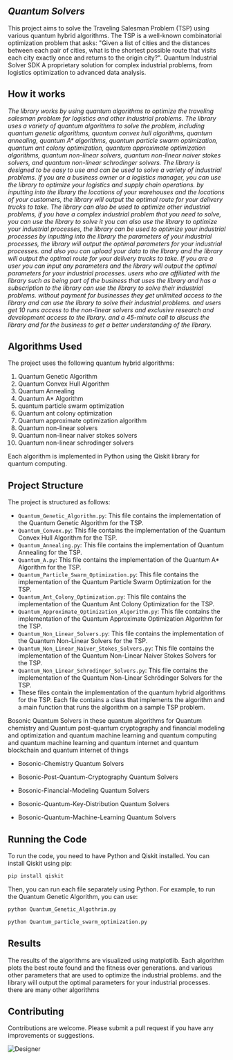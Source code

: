## **_Quantum Solvers_**

This project aims to solve the Traveling Salesman Problem (TSP) using various quantum hybrid algorithms. The TSP is a well-known combinatorial optimization problem that asks: "Given a list of cities and the distances between each pair of cities, what is the shortest possible route that visits each city exactly once and returns to the origin city?".
Quantum Industrial Solver SDK A proprietary solution for complex industrial problems, from logistics optimization to advanced data analysis.

## How it works
_The library works by using quantum algorithms to optimize the traveling salesman problem for logistics and other industrial problems. 
The library uses a variety of quantum algorithms to solve the problem, including quantum genetic algorithms, quantum convex hull algorithms, quantum annealing, quantum A* algorithms, quantum particle swarm optimization, quantum ant colony optimization, quantum approximate optimization algorithms, quantum non-linear solvers, quantum non-linear naiver stokes solvers, and quantum non-linear schrodinger solvers. 
The library is designed to be easy to use and can be used to solve a variety of industrial problems.
If you are a business owner or a logistics manager, you can use the library to optimize your logistics and supply chain operations. 
by inputting into the library the locations of your warehouses and the locations of your customers, the library will output the optimal route for your delivery trucks to take.
The library can also be used to optimize other industrial problems, if you have a complex industrial problem that you need to solve, you can use the library to solve it you can also use the library to optimize your industrial processes, the library can be used to optimize your industrial processes by inputting into the library the parameters of your industrial processes, the library will output the optimal parameters for your industrial processes.
and also you can upload your data to the library and the library will output the optimal route for your delivery trucks to take.
If you are a user you can input any parameters and the library will output the optimal parameters for your industrial processes.
users who are affiliated with the library such as being part of the business that uses the library  and has a subscription to the library can use the library to solve their industrial problems. without payment
for businesses they get unlimited access to the library and can use the library to solve their industrial problems. and users get 10 runs access to the non-linear solvers and exclusive research and development access to the library.
and a 45-minute call to discuss the library and for the business to get a better understanding of the library._

## Algorithms Used

The project uses the following quantum hybrid algorithms:

1. Quantum Genetic Algorithm
2. Quantum Convex Hull Algorithm
3. Quantum Annealing
4. Quantum A* Algorithm
5. quantum particle swarm optimization
6. Quantum ant colony optimization
7. Quantum approximate optimization algorithm
8. Quantum non-linear solvers 
9. Quantum non-linear naiver stokes solvers
10. Quantum non-linear schrodinger solvers

Each algorithm is implemented in Python using the Qiskit library for quantum computing.

## Project Structure

The project is structured as follows:

- `Quantum_Genetic_Algorithm.py`: This file contains the implementation of the Quantum Genetic Algorithm for the TSP.
- `Quantum_Convex.py`: This file contains the implementation of the Quantum Convex Hull Algorithm for the TSP.
- `Quantum_Annealing.py`: This file contains the implementation of Quantum Annealing for the TSP.
- `Quantum_A.py`: This file contains the implementation of the Quantum A* Algorithm for the TSP.
- `Quantum_Particle_Swarm_Optimization.py`: This file contains the implementation of the Quantum Particle Swarm Optimization for the TSP.
- `Quantum_Ant_Colony_Optimization.py`: This file contains the implementation of the Quantum Ant Colony Optimization for the TSP.
- `Quantum_Approximate_Optimization_Algorithm.py`: This file contains the implementation of the Quantum Approximate Optimization Algorithm for the TSP.
- `Quantum_Non_Linear_Solvers.py`: This file contains the implementation of the Quantum Non-Linear Solvers for the TSP.
- `Quantum_Non_Linear_Naiver_Stokes_Solvers.py`: This file contains the implementation of the Quantum Non-Linear Naiver Stokes Solvers for the TSP.
- `Quantum_Non_Linear_Schrodinger_Solvers.py`: This file contains the implementation of the Quantum Non-Linear Schrödinger Solvers for the TSP.
-  These files contain the implementation of the quantum hybrid algorithms for the TSP. Each file contains a class that implements the algorithm and a main function that runs the algorithm on a sample TSP problem.

Bosonic Quantum Solvers in these quantum algorithms for Quantum chemistry and Quantum post-quantum cryptography and financial modeling and optimization and quantum machine learning and quantum computing and quantum machine learning and quantum internet and quantum blockchain and quantum internet of things 

- Bosonic-Chemistry Quantum Solvers 
 
- Bosonic-Post-Quantum-Cryptography Quantum Solvers
 
- Bosonic-Financial-Modeling Quantum Solvers
 
- Bosonic-Quantum-Key-Distribution Quantum Solvers
 
- Bosonic-Quantum-Machine-Learning Quantum Solvers


## Running the Code

To run the code, you need to have Python and Qiskit installed. You can install Qiskit using pip:

```bash
pip install qiskit
```

Then, you can run each file separately using Python. For example, to run the Quantum Genetic Algorithm, you can use:

```bash
python Quantum_Genetic_Algothrim.py
```

```bash
python Quantum_particle_swarm_optimization.py
```


## Results

The results of the algorithms are visualized using matplotlib. Each algorithm plots the best route found and the fitness over generations.
and various other parameters that are used to optimize the industrial problems. and the library will output the optimal parameters for your industrial processes.
there are many other algorithms 

## Contributing

Contributions are welcome. Please submit a pull request if you have any improvements or suggestions.

![Designer](https://github.com/DarkStarStrix/QSolvers/assets/108637439/21869483-1450-4ee5-9b36-0e34af860fe9)


